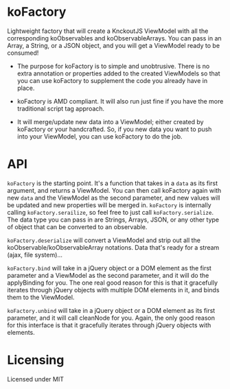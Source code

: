 koFactory
=========

Lightweight factory that will create a KnckoutJS ViewModel with all the corresponding koObservables and koObservableArrays.  You can pass in an Array, a String, or a JSON object, and you will get a ViewModel ready to be consumed!

* The purpose for koFactory is to simple and unobtrusive.  There is no extra annotation or properties added to the created ViewModels so that you can use koFactory to supplement the code you already have in place.

* koFactory is AMD compliant.  It will also run just fine if you have the more traditional script tag approach.

* It will merge/update new data into a ViewModel; either created by koFactory or your handcrafted.  So, if you new data you want to push into your ViewModel, you can use koFactory to do the job.


API
=========

<code>koFactory</code> is the starting point.  It's a function that takes in a <code>data</code> as its first argument, and returns a ViewModel.  You can then call koFactory again with new <code>data</code> and the ViewModel as the second parameter, and new values will be updated and new properties will be merged in.  <code>koFactory</code> is internally calling <code>koFactory.serailize</code>, so feel free to just call <code>koFactory.serialize</code>.  The data type you can pass in are Strings, Arrays, JSON, or any other type of object that can be converted to an observable.

<code>koFactory.deserialize</code> will convert a ViewModel and strip out all the koObservable/koObservableArray notations. Data that's ready for a stream (ajax, file system)...

<code>koFactory.bind</code> will take in a jQuery object or a DOM element as the first parameter and a ViewModel as the second parameter, and it will do the applyBinding for you.  The one real good reason for this is that it gracefully iterates through jQuery objects with multiple DOM elements in it, and binds them to the ViewModel.

<code>koFactory.unbind</code> will take in a jQuery object or a DOM element as its first parameter, and it will call cleanNode for you.  Again, the only good reason for this interface is that it gracefully iterates through jQuery objects with elements.


Licensing
=========

Licensed under MIT
